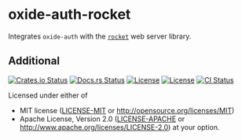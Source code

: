 # oxide-auth-rocket

Integrates `oxide-auth` with the [`rocket`] web server library.

## Additional

[![Crates.io Status](https://img.shields.io/crates/v/oxide-auth-rocket.svg)](https://crates.io/crates/oxide-auth-rocket)
[![Docs.rs Status](https://docs.rs/oxide-auth-rocket/badge.svg)](https://docs.rs/oxide-auth-rocket/)
[![License](https://img.shields.io/badge/license-MIT-blue.svg)](https://raw.githubusercontent.com/HeroicKatora/oxide-auth/dev-v0.4.0/docs/LICENSE-MIT)
[![License](https://img.shields.io/badge/license-Apache-blue.svg)](https://raw.githubusercontent.com/HeroicKatora/oxide-auth/dev-v0.4.0/docs/LICENSE-APACHE)
[![CI Status](https://api.cirrus-ci.com/github/HeroicKatora/oxide-auth.svg)](https://cirrus-ci.com/github/HeroicKatora/oxide-auth)

Licensed under either of
 * MIT license ([LICENSE-MIT] or http://opensource.org/licenses/MIT)
 * Apache License, Version 2.0 ([LICENSE-APACHE] or http://www.apache.org/licenses/LICENSE-2.0)
at your option.

[`rocket`]: https://crates.io/crates/rocket
[LICENSE-MIT]: docs/LICENSE-MIT
[LICENSE-APACHE]: docs/LICENSE-APACHE
